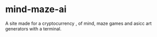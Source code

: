 # mind-maze-ai
A site made for a cryptocurrency , of mind, maze games and asicc art generators with a terminal.
